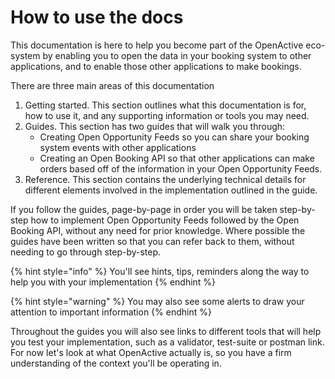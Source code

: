 # How to use the docs

This documentation is here to help you become part of the OpenActive eco-system by enabling you to open the data in your booking system to other applications, and to enable those other applications to make bookings.

There are three main areas of this documentation&#x20;

1. Getting started. This section outlines what this documentation is for, how to use it, and any supporting information or tools you may need.
2. Guides. This section has two guides that will walk you through:
   * Creating Open Opportunity Feeds so you can share your booking system events with other applications
   * Creating an Open Booking API so that other applications can make orders based off of the information in your Open Opportunity Feeds.
3. Reference. This section contains the underlying technical details for different elements involved in the implementation outlined in the guide.

If you follow the guides, page-by-page in order you will be taken step-by-step how to implement Open Opportunity Feeds followed by the Open Booking API, without any need for prior knowledge. Where possible the guides have been written so that you can refer back to them, without needing to go through step-by-step.

{% hint style="info" %}
You'll see hints, tips, reminders along the way to help you with your implementation
{% endhint %}

{% hint style="warning" %}
You may also see some alerts to draw your attention to important information
{% endhint %}

Throughout the guides you will also see links to different tools that will help you test your implementation, such as a validator, test-suite or postman link. For now let's look at what OpenActive actually is, so you have a firm understanding of the context you'll be operating in. &#x20;
